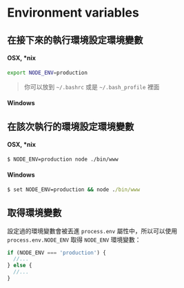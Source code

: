 # Environment variables

## 在接下來的執行環境設定環境變數

#### OSX, *nix

```sh
export NODE_ENV=production
```

> 你可以放到 `~/.bashrc` 或是 `~/.bash_profile` 裡面

#### Windows

## 在該次執行的環境設定環境變數

#### OSX, *nix

```sh
$ NODE_ENV=production node ./bin/www
```

#### Windows

```cmd
$ set NODE_ENV=production && node ./bin/www
```

## 取得環境變數

設定過的環境變數會被丟進 `process.env` 屬性中，所以可以使用 `process.env.NODE_ENV` 取得 `NODE_ENV` 環境變數：

```js
if (NODE_ENV === 'production') {
  //...
} else {
  //...
}
```
